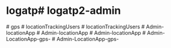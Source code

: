 # logatp#   l o g a t p 2 - a d m i n  
 #   g p s  
 #   l o c a t i o n T r a c k i n g U s e r s  
 #   l o c a t i o n T r a c k i n g U s e r s  
 #   A d m i n - l o c a t i o n A p p  
 #   A d m i n - l o c a t i o n A p p  
 #   A d m i n - l o c a t i o n A p p  
 #   A d m i n - L o c a t i o n A p p - g p s -  
 #   A d m i n - L o c a t i o n A p p - g p s -  
 